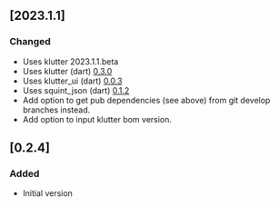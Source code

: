 <!-- Keep a Changelog guide -> https://keepachangelog.com -->

## [2023.1.1]

### Changed
- Uses klutter 2023.1.1.beta 
- Uses klutter (dart) [0.3.0](https://pub.dev/packages/klutter)
- Uses klutter_ui (dart) [0.0.3](https://pub.dev/packages/klutter_ui)
- Uses squint_json (dart) [0.1.2](https://pub.dev/packages/squint_json)
- Add option to get pub dependencies (see above) from git develop branches instead.
- Add option to input klutter bom version.

## [0.2.4]

### Added
- Initial version